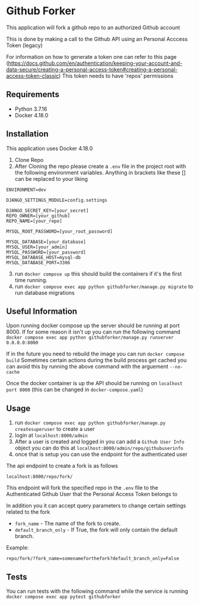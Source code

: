 # Github Forker

This application will fork a github repo to an authorized Github account

This is done by making a call to the Github API using an Personal Acccess Token (legacy)

For information on how to generate a token one can refer to this page (https://docs.github.com/en/authentication/keeping-your-account-and-data-secure/creating-a-personal-access-token#creating-a-personal-access-token-classic) This token needs to have 'repos' permissions

## Requirements
- Python 3.7.16
- Docker 4.18.0

## Installation

This application uses Docker 4.18.0

1. Clone Repo
2. After Cloning the repo please create a `.env` file in the project root with the following environment variables. Anything in brackets like these [] can be replaced to your liking
```
ENVIRONMENT=dev

DJANGO_SETTINGS_MODULE=config.settings

DJANGO_SECRET_KEY=[your_secret]
REPO_OWNER=[your_github]
REPO_NAME=[your_repo]

MYSQL_ROOT_PASSWORD=[your_root_password]

MYSQL_DATABASE=[your_database]
MYSQL_USER=[your_admin]
MYSQL_PASSWORD=[your_password]
MYSQL_DATABASE_HOST=mysql-db
MYSQL_DATABASE_PORT=3306

```
3. run `docker compose up` this should build the containers if it's the first time running.
4. run `docker compose exec app python githubforker/manage.py migrate` to run database migrations

## Useful Information

Upon running docker compose up the server should be running at port 8000. If for some reason it isn't up you can run the following command `docker compose exec app python githubforker/manage.py runserver 0.0.0.0:8000`

If in the future you need to rebuild the image you can run `docker compose build`
Sometimes certain actions during the build process get cached you can avoid this by running the above command with the arguement `--no-cache`

Once the docker container is up the API should be running on `localhost port 8000` (this can be changed in `docker-compose.yaml`)

## Usage

1. run `docker compose exec app python githubforker/manage.py createsuperuser` to create a user
2. login at `localhost:8000/admin`
3. After a user is created and logged in you can add a `Github User Info` object you can do this at `localhost:8000/admin/repo/githubuserinfo`
4. once that is setup you can use the endpoint for the authenticated user


The api endpoint to create a fork is as follows

```
localhost:8000/repo/fork/
```

This endpoint will fork the specified repo in the `.env` file to the Authenticated Github User that the Personal Access Token belongs to

In addition you it can accept query parameters to change certain settings related to the fork

- `fork_name` - The name of the fork to create.
- `default_branch_only` -  If True, the fork will only contain the default branch.

Example:
```
repo/fork/?fork_name=somenameforthefork?default_branch_only=False
```

## Tests

You can run tests with the following command while the service is running `docker compose exec app pytest githubforker`

